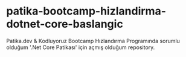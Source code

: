 # patika-bootcamp-hizlandirma-dotnet-core-baslangic
Patika.dev & Kodluyoruz Bootcamp Hızlandırma Programında sorumlu olduğum '.Net Core Patikası' için açmış olduğum repository.
